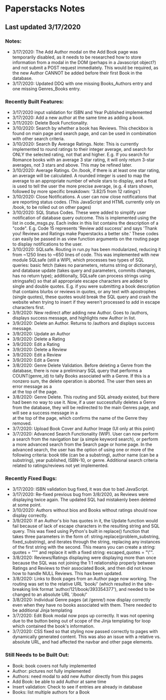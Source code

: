 # Paperstacks Notes
## Last updated 3/17/2020

### Notes:
- 3/17/2020: The Add Author modal on the Add Book page was temporarily disabled, as it needs to be researched how to store information from a modal in the DOM (perhaps in a Javascript object?) and not submit a POST request immediately. This would be required, as the new Author CANNOT be added before their first Book in the database.
- 3/17/2020: Updated DDQ with one missing Books_Authors entry and one missing Genres_Books entry.

### Recently Built Features:
- 3/17/2020 input validation for ISBN and Year Published implemented
- 3/17/2020: Add a new author at the same time as adding a book.
- 3/11/2020: Delete Book Functionality.
- 3/10/2020: Search by whether a book has Reviews. This checkbox is found on main page and search page, and can be used in combination with other search criteria.
- 3/10/2020: Search By Average Ratings. Note: This is currently implemented to round ratings to their integer average, and search for ONLY the selected rating, not that and higher. E.g. If you search for Romance books with an average 3 star rating, it will only return 3-star averages, not 3 stars and above. This may be refined later.
- 3/10/2020: Average Ratings. On /book, if there is at least one star rating, an average will be calculated. A rounded integer is used to map the average to an appropriate number of whole stars to display, and a float is used to tell the user the more precise average, (e.g. 4 stars shown, followed by more specific breakdown: '3.82/5 from 12 ratings')
- 3/10/2020: Close Notifications. A user can now close notifications that are reporting status codes. (This JavaScript and HTML currently only on /book, to be rolled out on other pages)
- 3/10/2020: SQL Status Codes. These were added to simplify user notification of database query outcome. This is implemented using the list in code_msgs.py. Each index in this list contains the description of a "code". E.g. Code 15 represents 'Review add success' and says 'Thank you! Reviews and Ratings make Paperstacks a better site.' These codes can easily be passed in as view function arguments on the routing page to display notifications to the user.
- 3/10/2020: SQLsafe. Routing in run.py has been modularized, reducing it from ~1250 lines to ~650 lines of code. This was implemented with new module SQLsafe (still a WIP), which processes two types of SQL queries: basic fetch (takes no parameters, returns string or dictionary), and database update (takes query and parameters, commits changes, has no return type); additionally, SQLsafe can process strings using stringsafe() so that all appropriate escape characters are added to single and double quotes. E.g. if you were submitting a book description that contains blurbs or reviews in quotes, or any text with apostrophes (single quotes), these quotes would break the SQL query and crash the website when trying to insert if they weren't processed to add in escape characters first.
- 3/9/2020: New redirect after adding new Author. Goes to /authors, displays success message, and highlights new Author in list.
- 3/9/2020: Delete an Author. Returns to /authors and displays success message.
- 3/9/2020: Update an Author
- 3/9/2020: Delete a Rating
- 3/9/2020: Edit a Rating
- 3/9/2020: Delete a Review
- 3/9/2020: Edit a Review
- 3/9/2020: Edit a Genre
- 3/8/2020: Genre Delete Validation. Before deleting a Genre from the database, there is now a preliminary SQL query that performs a COUNT(genre_id) to tally Books associated with a Genre. If this is a nonzero sum, the delete operation is aborted. The user then sees an error message as a <div> at the top of the page.
- 3/8/2020: Genre Delete. This routing and SQL already existed, but there had been no way to use it. Now, if a user successfully deletes a Genre from the database, they will be redirected to the main Genres page, and will see a success message in a <div> at the top of the page, which confirms the name of the Genre they removed.
- 3/7/2020: Upload Book Cover and Author Image (UI only at this point)
- 3/7/2020: Advanced Search Functionality (WIP). User can now perform a search from the navigation bar (a simple keyword search), or perform a more advanced search from the Search page or home page. In the advanced search, the user has the option of using one or more of the following criteria: book title (can be a substring), author name (can be a substring), year published, ISBN-10, or genre. Additional search criteria related to ratings/reviews not yet implemented.

### Recently Fixed Bugs:
- 3/17/2020: ISBN validation bug fixed, it was due to bad JavaScript.
- 3/17/2020: Re-fixed previous bug from 3/8/2020, as Reviews were displaying twice again. The updated SQL had mistakenly been deleted at some point.
- 3/10/2020: Authors without bios and Books without ratings should now display correctly.
- 3/9/2020: If an Author's bio has quotes in it, the Update function would fail because of lack of escape characters in the resulting string and SQL query. This was fixed using Python's built in replace() function that takes three parameters in the form of: string.replace(problem_substring, fixed_substring), and iterates through the string, replacing any instances of the first string with the second. This means you can create a string: quotes = "\"" and replace it with a fixed string: escaped_quotes = "\\\"".
- 3/8/2020: Reviews/Ratings displaying were displaying more than once because the SQL was not joining the 1:1 relationship properly between Ratings and Reviews to their associated Book, and then did not know how to handle NULL Reviews. This has been updated.
- 3/8/2020: Links to Book pages from an Author page now working. The routing was set to the relative URL 'book/<isbn>' (which resulted in the site-breaking link format 'author/121/book/393354377'), and needed to be changed to an absolute URL '/book/<isbn>'
- 3/8/2020: Individual Genre pages (at /genre/<id>) now display correctly even when they have no books associated with them. There needed to be additional Jinja templating
- 3/7/2020: Edit Book modal now pops up correctly. It was not opening due to the button being out of scope of the Jinja templating for loop which contained the book's information.
- 3/7/2020: CSS fixed so that styling now passed correctly to pages with dynamically generated content. This was also an issue with a relative vs. absolute URL, and had affected the navbar and other page elements.

### Still Needs to be Built Out:
- Book: book covers not fully implemented
- Author: pictures not fully implemented
- Authors: need modal to add new Author directly from this pages
- Add Book: be able to add Author at same time
- Insert validation: Check to see if entries are already in database
- Books: list multiple authors for a Book
